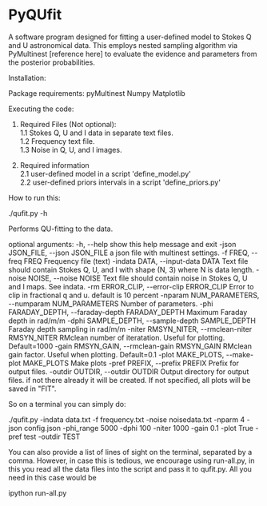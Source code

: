 # PyQUfit
A software program designed for fitting a user-defined model to Stokes Q and U astronomical data. This employs nested sampling algorithm via PyMultinest [reference here] to evaluate the evidence and parameters from the posterior probabilities. 

Installation:


Package requirements:
pyMultinest 
Numpy
Matplotlib


Executing the code:

1. Required Files (Not optional):   
  1.1 Stokes Q, U and I data in separate text files.      
  1.2 Frequency text file.      
  1.3 Noise in Q, U, and I images.      

2. Required information     
  2.1 user-defined model in a script 'define_model.py'        
  2.2 user-defined priors intervals in a script 'define_priors.py'      


How to run this:

./qufit.py -h 

Performs QU-fitting to the data.

optional arguments:
  -h, --help            show this help message and exit
  -json JSON_FILE, --json JSON_FILE
                        a json file with multinest settings.
  -f FREQ, --freq FREQ  Frequency file (text)
  -indata DATA, --input-data DATA
                        Text file should contain Stokes Q, U, and I with shape
                        (N, 3) where N is data length.
  -noise NOISE, --noise NOISE
                        Text file should contain noise in Stokes Q, U and I
                        maps. See indata.
  -rm ERROR_CLIP, --error-clip ERROR_CLIP
                        Error to clip in fractional q and u. default is 10
                        percent
  -nparam NUM_PARAMETERS, --numparam NUM_PARAMETERS
                        Number of parameters.
  -phi FARADAY_DEPTH, --faraday-depth FARADAY_DEPTH
                        Maximum Faraday depth in rad/m/m
  -dphi SAMPLE_DEPTH, --sample-depth SAMPLE_DEPTH
                        Faraday depth sampling in rad/m/m
  -niter RMSYN_NITER, --rmclean-niter RMSYN_NITER
                        RMclean number of iteratation. Useful for plotting.
                        Default=1000
  -gain RMSYN_GAIN, --rmclean-gain RMSYN_GAIN
                        RMclean gain factor. Useful when plotting. Default=0.1
  -plot MAKE_PLOTS, --make-plot MAKE_PLOTS
                        Make plots
  -pref PREFIX, --prefix PREFIX
                        Prefix for output files.
  -outdir OUTDIR, --outdir OUTDIR
                        Output directory for output files. if not there
                        already it will be created. If not specified, all
                        plots will be saved in "FIT".



So on a terminal you can simply do:

./qufit.py -indata data.txt -f frequency.txt  -noise noisedata.txt -nparm 4 -json config.json -phi_range 5000 -dphi 100 -niter 1000 -gain 0.1 -plot True -pref test -outdir TEST 

You can also provide a list of lines of sight on the terminal, separated by a comma. However, in case this is tedious, we encourage using run-all.py, in this you read all the data files into the script and pass it to qufit.py. All you need in this case would be 

ipython run-all.py
